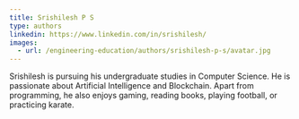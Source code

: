 ```yaml
---
title: Srishilesh P S
type: authors
linkedin: https://www.linkedin.com/in/srishilesh/
images:
  - url: /engineering-education/authors/srishilesh-p-s/avatar.jpg 
---
```

Srishilesh is pursuing his undergraduate studies in Computer Science. He is passionate about Artificial Intelligence and Blockchain. Apart from programming, he also enjoys gaming, reading books, playing football, or practicing karate.